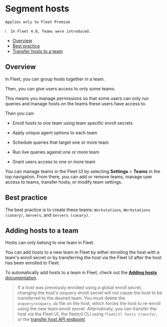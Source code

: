 # Segment hosts

`Applies only to Fleet Premium`

```
ℹ️  In Fleet 4.0, Teams were introduced.
```

- [Overview](#overview)
- [Best practice](#best-practice)
- [Transfer hosts to a team](#transfer-hosts-to-a-team)

## Overview

In Fleet, you can group hosts together in a team.

Then, you can give users access to only some teams.

This means you manage permissions so that some users can only run queries and manage hosts on the teams these users have access to.

Then you can:

- Enroll hosts to one team using team specific enroll secrets

- Apply unique agent options to each team

- Schedule queries that target one or more team

- Run live queries against one or more team

- Grant users access to one or more team

You can manage teams in the Fleet UI by selecting **Settings** > **Teams** in the top navigation. From there, you can add or remove teams, manage user access to teams, transfer hosts, or modify team settings.

## Best practice

The best practice is to create these teams: `Workstations`, `Workstations (canary)`, `Servers`, and `Servers (canary)`.



## Adding hosts to a team

Hosts can only belong to one team in Fleet.

You can add hosts to a new team in Fleet by either enrolling the host with a team's enroll secret or by transferring the host via the Fleet UI after the host has been enrolled to Fleet.

To automatically add hosts to a team in Fleet, check out the [**Adding hosts** documentation](https://fleetdm.com/docs/using-fleet/adding-hosts#automatically-adding-hosts-to-a-team).

> If a host was previously enrolled using a global enroll secret, changing the host's osquery enroll
> secret will not cause the host to be transferred to the desired team. You must delete the
> `osquery/osquery.db` file on the host, which forces the host to re-enroll
> using the new team enroll secret. Alternatively, you can transfer the host via the Fleet UI, the
> fleetctl CLI using `fleetctl hosts transfer`, or the [transfer host API endpoint](https://fleetdm.com/docs/using-fleet/rest-api#transfer-hosts-to-a-team).



<meta name="pageOrderInSection" value="1000">
<meta name="description" value="Learn how to group hosts in Fleet to apply specific queries, policies, and agent options using teams.">
<meta name="navSection" value="The basics">
